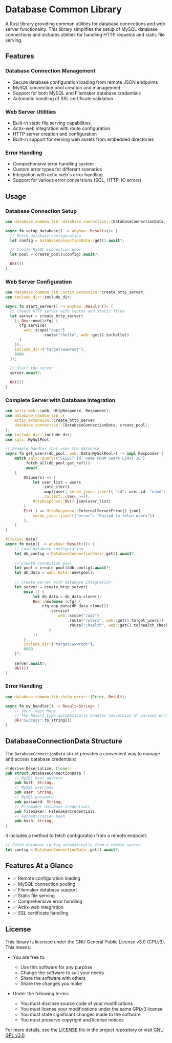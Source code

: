 # Database Common Library

A Rust library providing common utilities for database connections and web server functionality. This library simplifies the setup of MySQL database connections and includes utilities for handling HTTP requests and static file serving.

## Features

### Database Connection Management
- Secure database configuration loading from remote JSON endpoints
- MySQL connection pool creation and management
- Support for both MySQL and Filemaker database credentials
- Automatic handling of SSL certificate validation

### Web Server Utilities
- Built-in static file serving capabilities
- Actix-web integration with route configuration
- HTTP server creation and configuration
- Built-in support for serving web assets from embedded directories

### Error Handling
- Comprehensive error handling system
- Custom error types for different scenarios
- Integration with actix-web's error handling
- Support for various error conversions (SQL, HTTP, IO errors)

## Usage

### Database Connection Setup

```rust
use database_common_lib::database_connection::{DatabaseConnectionData, create_pool};

async fn setup_database() -> anyhow::Result<()> {
  // Fetch database configuration
  let config = DatabaseConnectionData::get().await?;

  // Create MySQL connection pool
  let pool = create_pool(&config).await?;

  Ok(())
}
```

### Web Server Configuration

```rust
use database_common_lib::actix_extension::create_http_server;
use include_dir::include_dir;

async fn start_server() -> anyhow::Result<()> {
  // Create HTTP server with routes and static files
  let server = create_http_server(
    || Box::new(|cfg| {
      cfg.service(
        web::scope("/api")
                .route("/hello", web::get().to(hello))
      )
    }),
    include_dir!("target/wwwroot"),
    8080
  )?;

  // Start the server
  server.await?;

  Ok(())
}
```

### Complete Server with Database Integration

```rust
use actix_web::{web, HttpResponse, Responder};
use database_common_lib::{
    actix_extension::create_http_server,
    database_connection::{DatabaseConnectionData, create_pool},
};
use include_dir::include_dir;
use sqlx::MySqlPool;

// Example handler that uses the database
async fn get_users(db_pool: web::Data<MySqlPool>) -> impl Responder {
    match sqlx::query!("SELECT id, name FROM users LIMIT 10")
        .fetch_all(db_pool.get_ref())
        .await
    {
        Ok(users) => {
            let user_list = users
                .into_iter()
                .map(|user| serde_json::json!({ "id": user.id, "name": user.name }))
                .collect::<Vec<_>>();
            HttpResponse::Ok().json(user_list)
        }
        Err(_) => HttpResponse::InternalServerError().json(
            serde_json::json!({"error": "Failed to fetch users"})
        ),
    }
}

#[tokio::main]
async fn main() -> anyhow::Result<()> {
    // Load database configuration
    let db_config = DatabaseConnectionData::get().await?;
    
    // Create connection pool
    let pool = create_pool(&db_config).await?;
    let db_data = web::Data::new(pool);
    
    // Create server with database integration
    let server = create_http_server(
        move || {
            let db_data = db_data.clone();
            Box::new(move |cfg| {
                cfg.app_data(db_data.clone())
                   .service(
                       web::scope("/api")
                           .route("/users", web::get().to(get_users))
                           .route("/health", web::get().to(health_check))
                   )
            })
        },
        include_dir!("target/wwwroot"),
        8080,
    )?;
    
    server.await?;
    Ok(())
}
```

### Error Handling

```rust
use database_common_lib::http_error::{Error, Result};

async fn my_handler() -> Result<String> {
    // Your logic here
    // The Result type automatically handles conversion of various error types
    Ok("Success".to_string())
}
```

## DatabaseConnectionData Structure

The `DatabaseConnectionData` struct provides a convenient way to manage and access database credentials:

```rust
#[derive(Deserialize, Clone)]
pub struct DatabaseConnectionData {
    // MySQL host address
    pub host: String,
    // MySQL username
    pub user: String,
    // MySQL password
    pub password: String,
    // Filemaker database credentials
    pub filemaker: FilemakerCredentials,
    // Authentication hash
    pub hash: String,
}
```

It includes a method to fetch configuration from a remote endpoint:

```rust
// Fetch database config automatically from a remote source
let config = DatabaseConnectionData::get().await?;
```

## Features At a Glance

- ✅ Remote configuration loading
- ✅ MySQL connection pooling
- ✅ Filemaker database support
- ✅ Static file serving
- ✅ Comprehensive error handling
- ✅ Actix-web integration
- ✅ SSL certificate handling

## License

This library is licensed under the GNU General Public License v3.0 (GPLv3). This means:

- You are free to:
  - Use this software for any purpose
  - Change the software to suit your needs
  - Share the software with others
  - Share the changes you make

- Under the following terms:
  - You must disclose source code of your modifications
  - You must license your modifications under the same GPLv3 license
  - You must state significant changes made to the software
  - You must preserve copyright and license notices

For more details, see the [LICENSE](LICENSE) file in the project repository or visit [GNU GPL v3.0](https://www.gnu.org/licenses/gpl-3.0.en.html).